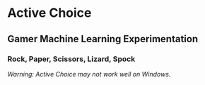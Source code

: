 # Active Choice

## Gamer Machine Learning Experimentation

### Rock, Paper, Scissors, Lizard, Spock

_Warning: Active Choice may not work well on Windows._

